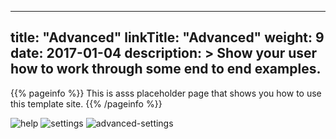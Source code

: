 
---
title: "Advanced"
linkTitle: "Advanced"
weight: 9
date: 2017-01-04
description: >
  Show your user how to work through some end to end examples.
---

{{% pageinfo %}}
This is asss placeholder page that shows you how to use this template site.
{{% /pageinfo %}}

![help][help]
![settings][settings]
![advanced-settings][advanced-settings]


[help]: https://xr3ngine.github.io/img/xrc-help.png "help"
[settings]: https://xr3ngine.github.io/img/xrc-settings.png "settings"
[advanced-settings]: https://xr3ngine.github.io/img/xrc-advanced-settings.png "advanced-settings"